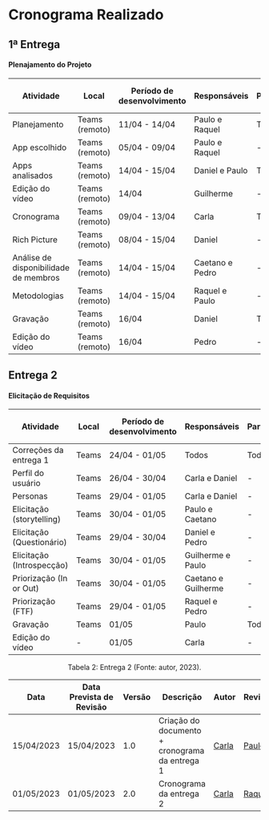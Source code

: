 # Cronograma Realizado

## 1ª Entrega

<h4>Plenajamento do Projeto</h4>

| Atividade                             | Local          | Período de desenvolvimento | Responsáveis    | Participantes | Período de revisão | Revisores |
|---------------------------------------|----------------|----------------------------|-----------------|---------------|--------------------|-----------|
| Planejamento                          | Teams (remoto) | 11/04 - 14/04              | Paulo e Raquel  | Todos         | 15/04              | Todos     |
| App escolhido                         | Teams (remoto) | 05/04 - 09/04              | Paulo e Raquel  | -             | 15/04              | Carla     |
| Apps analisados                       | Teams (remoto) | 14/04 - 15/04              | Daniel e Paulo  | Todos         | 15/04              | Carla     |
| Edição do vídeo                       | Teams (remoto) | 14/04                      | Guilherme       | -             | 15/04              | Paulo     |
| Cronograma                            | Teams (remoto) | 09/04 - 13/04              | Carla           | Todos         | 15/04              | Raquel    |
| Rich Picture                          | Teams (remoto) | 08/04 - 15/04              | Daniel          | -             | 15/04              | Guilherme |
| Análise de disponibilidade de membros | Teams (remoto) | 14/04 - 15/04              | Caetano e Pedro | -             | 15/04              | Guilherme |
| Metodologias                          | Teams (remoto) | 14/04 - 15/04              | Raquel e Paulo  | -             | 15/04              | Carla     |
| Gravação                              | Teams (remoto) | 16/04                      | Daniel          | Todos         | 16/04              | Daniel    |
| Edição do vídeo                       | Teams (remoto) | 16/04                      | Pedro           | -             | 16/04              | Caetano   |

## Entrega 2 

<h4>Elicitação de Requisitos</h4>

| Atividade                 | Local | Período de desenvolvimento | Responsáveis        | Participantes | Período de Revisão | Revisores       |
|---------------------------|-------|----------------------------|---------------------|---------------|--------------------|-----------------|
| Correções da entrega 1    | Teams | 24/04 - 01/05              | Todos               | Todos         | 26/04              | Caetano e Pedro |
| Perfil do usuário         | Teams | 26/04 - 30/04              | Carla e Daniel      | -             | 30/04              | Paulo           |
| Personas                  | Teams | 29/04 - 01/05              | Carla e Daniel      | -             | 01/05              | Paulo           |
| Elicitação (storytelling) | Teams | 30/04 - 01/05              | Paulo e Caetano     | -             | 28/04              | Daniel          |
| Elicitação (Questionário) | Teams | 29/04 - 30/04              | Daniel e Pedro      | -             | 01/05              | Guilherme       |
| Elicitação (Introspecção) | Teams | 30/04 - 01/05              | Guilherme e Paulo   | -             | 01/05              | Caetano         |
| Priorização (In or Out)   | Teams | 30/04 - 01/05              | Caetano e Guilherme | -             | 30/04              | Raquel          |
| Priorização (FTF)         | Teams | 29/04 - 01/05              | Raquel e Pedro      | -             | 01/05              | Carla           |
| Gravação                  | Teams | 01/05                      | Paulo               | Todos         | 01/05              | Carla           |
| Edição do vídeo           | -     | 01/05                      | Carla               | -             | 01/05              | Caetano         |


<p><center>Tabela 2: Entrega 2 (Fonte: autor, 2023).</center></p>

| Data       | Data Prevista de Revisão | Versão | Descrição              | Autor         | Revisor                    |
|------------|--------------------------|--------|------------------------|---------------|----------------------------|
| 15/04/2023 | 15/04/2023               | 1.0    | Criação do documento + cronograma da entrega 1  | [Carla](https://github.com/ccarlaa) | [Paulo](https://github.com/PauloVictorFS)         |
| 01/05/2023 | 01/05/2023               | 2.0    | Cronograma da entrega 2 | [Carla](https://github.com/ccarlaa) | [Raquel](https://github.com/raqueleucaria) |
